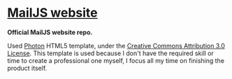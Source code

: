 # [MailJS website](https://www.mailjs.net/)

**Official MailJS website repo.**

Used [Photon](http://html5up.net/photon) HTML5 template, under the [Creative Commons Attribution 3.0 License](http://creativecommons.org/licenses/by/3.0/). This template is used because I don't have the required skill or time to create a professional one myself, I focus all my time on finishing the product itself.
